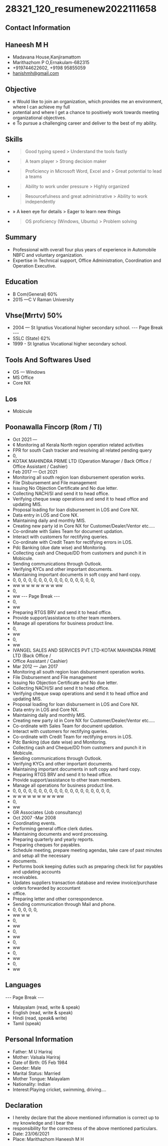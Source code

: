 # 28321_120_resumenew2022111658

## Contact Information



## Haneesh M H

* Madavana House,Kanjiramattom
* Marithazhom P O,Ernakulam-682315
* +919744622602, +9198 95855059
* hanishmh@gmail.com


## Objective

* e Would like to join an organization, which provides me an environment, where I can achieve my full
* potential and where I get a chance to positively work towards meeting organizational objectives.
* e To pursue a challenging career and deliver to the best of my ability.


## Skills

* > Good typing speed > Understand the tools fastly
* > A team player > Strong decision maker
* > Proficiency in Microsoft Word, Excel and > Great potential to lead a teams
* > Ability to work under pressure > Highly organized
* > Resourcefulness and great administrative > Ability to work independently
* » A keen eye for details > Eager to learn new things
* > OS proficiency (Windows, Ubuntu) > Problem solving


## Summary

* Professional with overall four plus years of experience in Automobile NBFC and voluntary organization.
* Expertise in Technical support, Office Administration, Coordination and Operation Executive.


## Education

* B Com(General) 60%
* 2015 —C V Raman University


## Vhse(Mrrtv) 50%

* 2004 — St Ignatius Vocational higher secondary school.
--- Page Break ---
* SSLC (State) 62%
* 1999 - St Ignatius Vocational higher secondary school.


## Tools And Softwares Used

* OS — Windows
* MS Office
* Core NX


## Los

* Mobicule


## Poonawalla Fincorp (Rom / Tl)

* Oct 2021 —
* ¢ Monitoring all Kerala North region operation related activities
* FPR for south Cash tracker and resolving all related pending query
* 0,
* KOTAK MAHINDRA PRIME LTD (Operation Manager / Back Office / Office Assistant / Cashier)
* Feb 2017 — Oct 2021
* Monitoring all south region loan disbursement operation works.
* File Disbursement and File management
* Issuing No Objection Certificate and No due letter.
* Collecting NACH/SI and send it to head office.
* Verifying cheque swap operations and send it to head office and updating MIS.
* Proposal loading for loan disbursement in LOS and Core NX.
* Data entry in LOS and Core NX.
* Maintaining daily and monthly MIS.
* Creating new party id in Core NX for Customer/Dealer/Ventor etc.....
* Co-ordinate with Sales Team for document updation.
* Interact with customers for rectifying queries.
* Co-ordinate with Credit Team for rectifying errors in LOS.
* Pdc Banking (due date wise) and Monitoring.
* Collecting cash and Cheque/DD from customers and punch it in Mobicule.
* Sending communications through Outlook.
* Verifying KYCs and other important documents.
* Maintaining important documents in soft copy and hard copy.
* 0, 0, 0, 0, 0, 0, 0, 0, 0, 0, 0, 0, 0, 0, 0, 0,
* ww w w w w w w w ww
* 0,
* ww
--- Page Break ---
* 0,
* ww
* Preparing RTGS BRV and send it to head office.
* Provide support/assistance to other team members.
* Manage all operations for business product line.
* 0,
* ww
* 0,
* ww
* IVANGEL SALES AND SERVICES PVT LTD-KOTAK MAHINDRA PRIME LTD (Back Office /
* Office Assistant / Cashier)
* Mar 2012 — Jan 2017
* Monitoring all south region loan disbursement operation works.
* File Disbursement and File management
* Issuing No Objection Certificate and No due letter.
* Collecting NACH/SI and send it to head office.
* Verifying cheque swap operations and send it to head office and updating MIS.
* Proposal loading for loan disbursement in LOS and Core NX.
* Data entry in LOS and Core NX.
* Maintaining daily and monthly MIS.
* Creating new party id in Core NX for Customer/Dealer/Ventor etc.....
* Co-ordinate with Sales Team for document updation.
* Interact with customers for rectifying queries.
* Co-ordinate with Credit Team for rectifying errors in LOS.
* Pdc Banking (due date wise) and Monitoring.
* Collecting cash and Cheque/DD from customers and punch it in Mobicule.
* Sending communications through Outlook.
* Verifying KYCs and other important documents.
* Maintaining important documents in soft copy and hard copy.
* Preparing RTGS BRV and send it to head office.
* Provide support/assistance to other team members.
* Manage all operations for business product line.
* 0, 0, 0, 0, 0, 0, 0, 0, 0, 0, 0, 0, 0, 0, 0, 0, 0, 0, 0,
* w w w w w w w w w ww
* 0,
* ww
* GR Associates (Job consultancy)
* Oct 2007 -Mar 2008
* Coordinating events.
* Performing general office clerk duties.
* Maintaining documents and word processing.
* Preparing quarterly and yearly reports.
* Preparing cheques for payables.
* Schedule meeting, prepare meeting agendas, take care of past minutes and setup all the necessary
* documents.
* Performs book keeping duties such as preparing check list for payables and updating accounts
* receivables.
* Updates suppliers transaction database and review invoice/purchase orders forwarded by accountant
* office.
* Preparing letter and other correspondence.
* Sending communication through Mail and phone.
* 0, 0, 0, 0, 0,
* ww w w
* 0,
* ww
* 0,
* ww
* 0,
* ww
* 0,
* ww
* 0,
* ww


## Languages

--- Page Break ---
* Malayalam (read, write & speak)
* English (read, write & speak)
* Hindi (read, speak& write)
* Tamil (speak)


## Personal Information

* Father: M U Hariraj
* Mother: Valsala Hariraj
* Date of Birth: 05 Feb 1984
* Gender: Male
* Marital Status: Married
* Mother Tongue: Malayalam
* Nationality: Indian
* Interest:Playing cricket, swimming, driving....


## Declaration

* I hereby declare that the above mentioned information is correct up to my knowledge and I bear the
* responsibility for the correctness of the above mentioned particulars.
* Date: 23/06/2021
* Place: Marithazhom Haneesh M H

